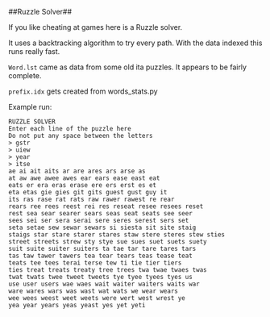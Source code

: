 ##Ruzzle Solver##

If you like cheating at games here is a Ruzzle solver.  

It uses a backtracking algorithm to try every path.  With the data indexed this runs really fast.

`Word.lst` came as data from some old ita puzzles.  It appears to be fairly complete.

`prefix.idx` gets created from words_stats.py

Example run:

    RUZZLE SOLVER
    Enter each line of the puzzle here
    Do not put any space between the letters
    > gstr
    > uiew
    > year
    > itse
    ae ai ait aits ar are ares ars arse as
    at aw awe awee awes ear ears ease east eat
    eats er era eras erase ere ers erst es et
    eta etas gie gies git gits guest gust guy it
    its ras rase rat rats raw rawer rawest re rear
    rears ree rees reest rei res reseat resee resees reset
    rest sea sear searer sears seas seat seats see seer
    sees sei ser sera serai sere seres serest sers set
    seta setae sew sewar sewars si siesta sit site staig
    staigs star stare starer stares staw stere steres stew sties
    street streets strew sty stye sue sues suet suets suety
    suit suite suiter suiters ta tae tar tare tares tars
    tas taw tawer tawers tea tear tears teas tease teat
    teats tee tees terai terse tew ti tie tier tiers
    ties treat treats treaty tree trees twa twae twaes twas
    twat twats twee tweet tweets tye tyee tyees tyes us
    use user users wae waes wait waiter waiters waits war
    ware wares wars was wast wat wats we wear wears
    wee wees weest weet weets were wert west wrest ye
    yea year years yeas yeast yes yet yeti



